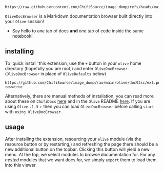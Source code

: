 ```img
https://raw.githubusercontent.com/ChifiSource/image_dump/refs/heads/main/olive/0.1/extensions/olivedbrowse.png
```
`OliveDocBrowser` is a Markdown documentation browser built directly into your `Olive` session! 
- Say hello to *one* tab of docs **and** *one* tab of code inside the same notebook!
## installing
To 'quick install' this extension, use the `+` button in your `olive` home directory (hopefully you are root,) and enter `OliveDocBrowser`. (`OliveDocBrowser` in place of `OliveDefaults` below)
```img
https://github.com/ChifiSource/image_dump/raw/main/olive/doc92sc/ext.png?raw=true
```
Alternatively, there are manual methods of installation, you can read more about these on `ChifiDocs` [here](https://chifidocs.com/olive/Olive/extending-olive) and in the `Olive` README [here](https://github.com/ChifiSource/Olive.jl#installing-extensions). If you are using `Olive` `.1.3` *+* then you can load `OliveDocBrowser` before calling `start` with `using OliveDocBrowser`.
## usage
After installing the extension, resourcing your `olive` module (via the resource button or by restarting,) and refreshing the page there should be a new additional button on the topbar. Clicking this button will yield a new menu. At the top, we select modules to browse documentation for. For any *nested* modules that we want docs for, we simply `export` them to load them into this viewer.

